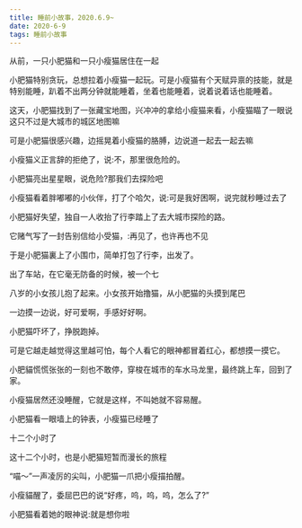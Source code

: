 ```yaml
---
title: 睡前小故事，2020.6.9~
date: 2020-6-9
tags: 睡前小故事
---
```


从前，一只小肥猫和一只小瘦猫居住在一起

小肥猫特别贪玩，总想拉着小瘦猫一起玩。可是小瘦猫有个天赋异禀的技能，就是特别能睡，趴着不出两分钟就能睡着，坐着也能睡着，说着说着话也能睡着。<!-- more -->

这天，小肥猫找到了一张藏宝地图，兴冲冲的拿给小瘦猫来看，小瘦猫瞄了一眼说这只不过是大城市的城区地图嘛


可是小肥猫很感兴趣，边摇晃着小瘦猫的胳膊，边说道一起去一起去嘛

小瘦猫义正言辞的拒绝了，说:不，那里很危险的。

小肥猫亮出星星眼，说危险?那我们去探险吧

小瘦猫看着胖嘟嘟的小伙伴，打了个哈欠，说:可是我好困啊，说完就秒睡过去了


小肥猫好失望，独自一人收抬了行李踏上了去大城市探险的路。

它赌气写了一封告别信给小受猫，:再见了，也许再也不见

于是小肥猫裏上了小围巾，简单打包了行李，出发了。

出了车站，在它毫无防备的时候，被一个七

八岁的小女孩儿抱了起来。小女孩开始撸猫，从小肥猫的头摸到尾巴


一边摸一边说，好可爱啊，手感好好啊。

小肥猫吓坏了，挣脱跑掉。

可是它越走越觉得这里越可怕，每个人看它的眼神都冒着红心，都想摸一摸它。

小肥貓慌慌张张的一刻也不敢停，穿梭在城市的车水马龙里，最终跳上车，回到了家。

小瘦猫居然还没睡醒，它就是这样，不叫她就不容易醒。


小肥猫看一眼墙上的钟表，小瘦猫已经睡了

十二个小时了

这十二个小时，也是小肥猫短暂而漫长的旅程

“喵～”一声凌厉的尖叫，小肥猫一爪把小瘦描拍醒。

小瘦貓醒了，委屈巴巴的说“好疼，呜，呜，呜，怎么了?”

小肥猫看着她的眼神说:就是想你啦